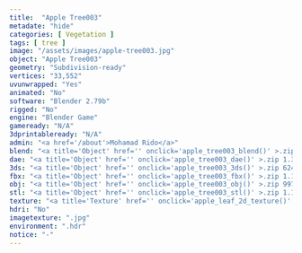 ```yaml
---
title:  "Apple Tree003"
metadate: "hide"
categories: [ Vegetation ]
tags: [ tree ]
image: "/assets/images/apple-tree003.jpg"
object: "Apple Tree003"
geometry: "Subdivision-ready"
vertices: "33,552"
uvunwrapped: "Yes"
animated: "No"
software: "Blender 2.79b"
rigged: "No"
engine: "Blender Game"
gameready: "N/A"
3dprintableready: "N/A"
admin: "<a href='/about'>Mohamad Rido</a>"
blend: "<a title='Object' href='' onclick='apple_tree003_blend()' >.zip 18.4 MB</a>"
dae: "<a title='Object' href='' onclick='apple_tree003_dae()' >.zip 1.3 MB</a>"
3ds: "<a title='Object' href='' onclick='apple_tree003_3ds()' >.zip 624.0 kB</a>"
fbx: "<a title='Object' href='' onclick='apple_tree003_fbx()' >.zip 1.1 MB</a>"
obj: "<a title='Object' href='' onclick='apple_tree003_obj()' >.zip 997.3 kB</a>"
stl: "<a title='Object' href='' onclick='apple_tree003_stl()' >.zip 1.1 MB</a>"
texture: "<a title='Texture' href='' onclick='apple_leaf_2d_texture()' >appleleaf2d</a>"
hdri: "No"
imagetexture: ".jpg"
environment: ".hdr"
notice: "-"
---
```


